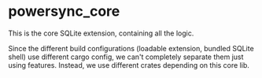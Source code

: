 # powersync_core

This is the core SQLite extension, containing all the logic.

Since the different build configurations (loadable extension, bundled SQLite shell)
use different cargo config, we can't completely separate them just using features.
Instead, we use different crates depending on this core lib.

